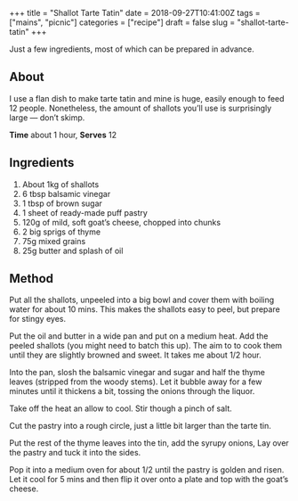 +++
title = "Shallot Tarte Tatin"
date = 2018-09-27T10:41:00Z
tags = ["mains", "picnic"]
categories = ["recipe"]
draft = false
slug = "shallot-tarte-tatin"
+++ 

Just a few ingredients, most of which can be prepared in advance.

<!--more-->

## About
I use a flan dish to make tarte tatin and mine is huge, easily enough to feed 12 people. Nonetheless, the amount of shallots you’ll use is surprisingly large — don’t skimp.

**Time** about 1 hour,  **Serves** 12

## Ingredients
1. About 1kg of shallots
2. 6 tbsp balsamic vinegar
3. 1 tbsp of brown sugar
4. 1 sheet of ready-made puff pastry
5. 120g of mild, soft goat’s cheese, chopped into chunks
6. 2 big sprigs of thyme
7. 75g mixed grains
8. 25g butter and splash of oil

## Method
Put all the shallots, unpeeled into a big bowl and cover them with boiling water for about 10 mins. This makes the shallots easy to peel, but prepare for stingy eyes.

Put the oil and butter in a wide pan and put on a medium heat. Add the peeled shallots (you might need to batch this up). The aim to to cook them until they are slightly browned and sweet. It takes me about 1/2 hour.

Into the pan, slosh the balsamic vinegar and sugar and half the thyme leaves (stripped from the woody stems). Let it bubble away for a few minutes until it thickens a bit, tossing the onions through the liquor. 

Take off the heat an allow to cool. Stir though a pinch of salt.

Cut the pastry into a rough circle, just a little bit larger than the tarte tin. 

Put the rest of the thyme leaves into the tin, add the syrupy onions, Lay over the pastry and tuck it into the sides.

Pop it into a medium oven for about 1/2 until the pastry is golden and risen. Let it cool for 5 mins and then flip it over onto a plate and top with the goat’s cheese. 